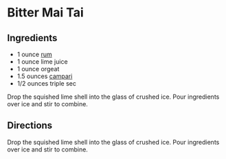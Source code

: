 # Bitter Mai Tai

## Ingredients
- 1 ounce [rum](./RumCocktails.md)
- 1 ounce lime juice
- 1 ounce orgeat
- 1.5 ounces [campari](./CampariCocktails.md)
- 1/2 ounces triple sec

Drop the squished lime shell into the glass of crushed ice. Pour ingredients over ice and stir to combine. 

## Directions
Drop the squished lime shell into the glass of crushed ice. Pour ingredients over ice and stir to combine. 